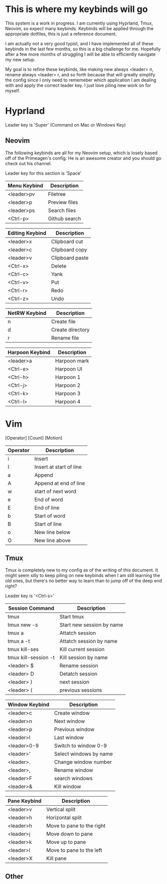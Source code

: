 # This is where my keybinds will go

This system is a work in progress. I am currently using Hyprland, Tmux, Neovim, so expect many keybinds.
Keybinds will be applied through the appropriate dotfiles, this is just a reference document.

I am actually not a very good typist, and I have implemented all of these keybinds in the last few months, so this is a big challenge for me. Hopefully after a few more months of struggling I will be able to efficiently navigate my new setup.

My goal is to refine these keybinds, like making new always \<leader\> n, rename always \<leader\> r, and so forth because that will greatly simplify the config since I only need to rememeber which application I am dealing with and apply the correct leader key. I just love piling new work on for myself.

# Hyprland
Leader key is 'Super' (Command on Mac or Windows Key)

## Neovim
The following keybinds are all for my Neovim setup, which is losely based off of the Primeagen's config. He is an awesome creator and you should go check out his channel.

Leader key for this section is 'Space'

| Menu Keybind     | Description    |
|------------------|----------------|
| \<leader\>pv     | Filetree       |
| \<leader\>p      | Preview files  |
| \<leader\>ps     | Search files   |
| \<Ctrl-p\>       | Github search  |

| Editing Keybind  | Description    |
|------------------|----------------|
| \<leader\>x      | Clipboard cut  |
| \<leader\>c      | Clipboard copy |
| \<leader\>v      | Clipboard paste|
| \<Ctrl-x\>       | Delete         |
| \<Ctrl-c\>       | Yank           |
| \<Ctrl-v\>       | Put            |
| \<Ctrl-r\>       | Redo           |
| \<Ctrl-z\>       | Undo           |


| NetRW Keybind | Description |
|---------------|-------------|
| n             | Create file  |
| d             | Create directory |
| r             | Rename file  |

| Harpoon Keybind | Description |
|-----------------|-------------|
| \<leader\>a     | Harpoon mark |
| \<Ctrl-e\>      | Harpoon UI   |
| \<Ctrl-h\>      | Harpoon 1    |
| \<Ctrl-j\>      | Harpoon 2    |
| \<Ctrl-k\>      | Harpoon 3    |
| \<Ctrl-l\>      | Harpoon 4    |

# Vim
[Operator] [Count] [Motion]

| Operator | Description |
|----------|-------------|
| i        | Insert       |
| I        | Insert at start of line |
| a        | Append       |
| A        | Append at end of line |
| w        | start of next word  |
| e        | End of word  |
| E        | End of line  |
| b        | Start of word|
| B        | Start of line|
| o        | New line below |
| O        | New line above |

## Tmux
Tmux is completely new to my config as of the writing of this document. It might seem silly to keep piling on new keybinds when I am still learning the old ones, but there's no better way to learn than to jump off of the deep end right?

Leader key is '\<Ctrl-s\>'

| Session Command | Description |
|-----------------|-------------|
| tmux            | Start tmux  |
| tmux new -s     | Start new session by name |
| tmux a          | Attatch session |
| tmux a -t       | Attatch session by name |
| tmux kill-ses   | Kill current session |
| tmux kill-session -t | Kill session by name |
| \<leader\> $    | Rename session |
| \<leader\> D    | Detatch session |
| \<leader\> )    | next session |
| \<leader\> (    | previous sessions |


| Window Keybind | Description |
|----------------|-------------|
| \<leader\>c    | Create window |
| \<leader\>n    | Next window   |
| \<leader\>p    | Previous window|
| \<leader\>l    | Last window   |
| \<leader\>0-9  | Switch to window 0-9 |
| \<leader\>'    | Select windows by name |
| \<leader\>.    | Change window number  |
| \<leader\>,    | Rename window  |
| \<leader\>F    | search windows        |
| \<leader\>&    | Kill window  |

| Pane Keybind   | Description |
|----------------|-------------|
| \<leader\>v    | Vertical split |
| \<leader\>h    | Horizontal split|
| \<leader\>h    | Move to pane to the right |
| \<leader\>j    | Move down to pane |
| \<leader\>k    | Move up to pane |
| \<leader\>l    | Move to pane to the left  |
| \<leader\>X    | Kill pane |


## Other
